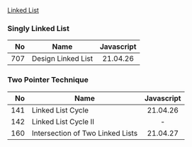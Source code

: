 [Linked List](https://leetcode.com/explore/learn/card/linked-list/)

### Singly Linked List

|  No | Name               | Javascript |
|----:|--------------------|:----------:|
| 707 | Design Linked List |  21.04.26  |

### Two Pointer Technique

|  No | Name                             | Javascript |
|----:|----------------------------------|:----------:|
| 141 | Linked List Cycle                |  21.04.26  |
| 142 | Linked List Cycle II             |     -      |
| 160 | Intersection of Two Linked Lists |  21.04.27  |
